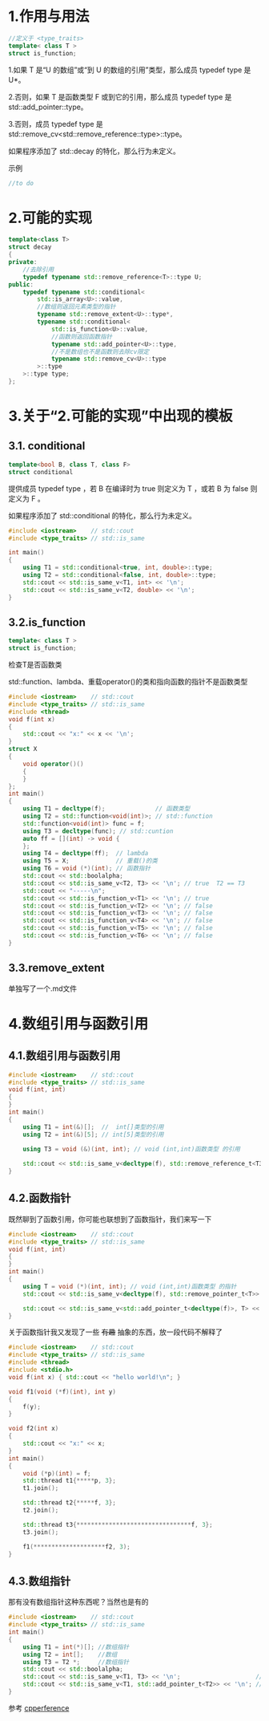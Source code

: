 # 1.作用与用法
```cpp
//定义于 <type_traits>
template< class T >
struct is_function;
```
1.如果 T 是“U 的数组”或“到 U 的数组的引用”类型，那么成员 typedef type 是 U*。

2.否则，如果 T 是函数类型 F 或到它的引用，那么成员 typedef type 是std::add_pointer<F>::type。

3.否则，成员 typedef type 是 std::remove_cv<std::remove_reference<T>::type>::type。

如果程序添加了 std::decay 的特化，那么行为未定义。

示例
```cpp
//to do
```
# 2.可能的实现
```cpp
template<class T>
struct decay
{
private:
    //去除引用
    typedef typename std::remove_reference<T>::type U;
public:
    typedef typename std::conditional< 
        std::is_array<U>::value,
        //数组则返回元素类型的指针
        typename std::remove_extent<U>::type*,
        typename std::conditional< 
            std::is_function<U>::value,
            //函数则返回函数指针
            typename std::add_pointer<U>::type,
            //不是数组也不是函数则去除cv限定
            typename std::remove_cv<U>::type
        >::type
    >::type type;
};
```
# 3.关于“2.可能的实现”中出现的模板
## 3.1. conditional
```cpp
template<bool B, class T, class F>
struct conditional
```
提供成员 typedef type ，若 B 在编译时为 true 则定义为 T ，或若 B 为 false 则定义为 F 。

如果程序添加了 std::conditional 的特化，那么行为未定义。
```cpp
#include <iostream>    // std::cout
#include <type_traits> // std::is_same

int main()
{
    using T1 = std::conditional<true, int, double>::type;
    using T2 = std::conditional<false, int, double>::type;
    std::cout << std::is_same_v<T1, int> << '\n';
    std::cout << std::is_same_v<T2, double> << '\n';
}
```

## 3.2.is_function
```cpp
template< class T >
struct is_function;
```
检查T是否函数类

std::function、lambda、重载operator()的类和指向函数的指针不是函数类型
```cpp
#include <iostream>    // std::cout
#include <type_traits> // std::is_same
#include <thread>
void f(int x)
{
    std::cout << "x:" << x << '\n';
}
struct X
{
    void operator()()
    {
    }
};
int main()
{
    using T1 = decltype(f);              // 函数类型
    using T2 = std::function<void(int)>; // std::function
    std::function<void(int)> func = f;
    using T3 = decltype(func); // std::cuntion
    auto ff = [](int) -> void {
    };
    using T4 = decltype(ff);  // lambda
    using T5 = X;             // 重载()的类
    using T6 = void (*)(int); // 函数指针
    std::cout << std::boolalpha;
    std::cout << std::is_same_v<T2, T3> << '\n'; // true  T2 == T3
    std::cout << "-----\n";
    std::cout << std::is_function_v<T1> << '\n'; // true
    std::cout << std::is_function_v<T2> << '\n'; // false
    std::cout << std::is_function_v<T3> << '\n'; // false
    std::cout << std::is_function_v<T4> << '\n'; // false
    std::cout << std::is_function_v<T5> << '\n'; // false
    std::cout << std::is_function_v<T6> << '\n'; // false
}
```
## 3.3.remove_extent
单独写了一个.md文件

# 4.数组引用与函数引用
## 4.1.数组引用与函数引用
```cpp
#include <iostream>    // std::cout
#include <type_traits> // std::is_same
void f(int, int)
{
}
int main()
{
    using T1 = int(&)[];  //  int[]类型的引用
    using T2 = int(&)[5]; // int[5]类型的引用

    using T3 = void (&)(int, int); // void (int,int)函数类型 的引用
    
    std::cout << std::is_same_v<decltype(f), std::remove_reference_t<T3>>;
}
```
## 4.2.函数指针
既然聊到了函数引用，你可能也联想到了函数指针，我们来写一下
```cpp
#include <iostream>    // std::cout
#include <type_traits> // std::is_same
void f(int, int)
{
}
int main()
{
    using T = void (*)(int, int); // void (int,int)函数类型 的指针
    std::cout << std::is_same_v<decltype(f), std::remove_pointer_t<T>> << '\n';

    std::cout << std::is_same_v<std::add_pointer_t<decltype(f)>, T> << '\n';
}
```
关于函数指针我又发现了一些 ~~有趣~~ 抽象的东西，放一段代码不解释了
```cpp
#include <iostream>    // std::cout
#include <type_traits> // std::is_same
#include <thread>
#include <stdio.h>
void f(int x) { std::cout << "hello world!\n"; }

void f1(void (*f)(int), int y)
{
    f(y);
}

void f2(int x)
{
    std::cout << "x:" << x;
}
int main()
{
    void (*p)(int) = f;
    std::thread t1{*****p, 3};
    t1.join();

    std::thread t2{*****f, 3};
    t2.join();

    std::thread t3{********************************f, 3};
    t3.join();

    f1(********************f2, 3);
}

```
## 4.3.数组指针
那有没有数组指针这种东西呢？当然也是有的
```cpp
#include <iostream>    // std::cout
#include <type_traits> // std::is_same
int main()
{
    using T1 = int(*)[]; //数组指针
    using T2 = int[];    //数组
    using T3 = T2 *;     //数组指针
    std::cout << std::boolalpha;
    std::cout << std::is_same_v<T1, T3> << '\n';                     // true
    std::cout << std::is_same_v<T1, std::add_pointer_t<T2>> << '\n'; // true
}
```
参考 [cpperference](https://zh.cppreference.com/w/cpp/types/decay)
